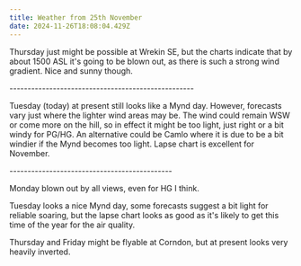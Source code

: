 ```yaml
---
title: Weather from 25th November
date: 2024-11-26T18:08:04.429Z
---
```

Thursday just might be possible at Wrekin SE, but the charts indicate that by about 1500 ASL it's going to be blown out, as there is such a strong wind gradient.  Nice and sunny though.

\---------------------------------------------------

Tuesday (today) at present still looks like a Mynd day.  However, forecasts vary just where the lighter wind areas may be.  The wind could remain WSW or come more on the hill, so in effect it might be too light, just right or a bit windy for PG/HG.  An alternative could be Camlo where it is due to be a bit windier if the Mynd becomes too light.  Lapse chart is excellent for November.

\---------------------------------------------

Monday blown out by all views, even for HG I think.

Tuesday looks a nice Mynd day, some forecasts suggest a bit light for reliable soaring, but the lapse chart looks as good as it's likely to get this time of the year for the air quality.

Thursday and Friday might be flyable at Corndon, but at present looks very heavily inverted.